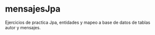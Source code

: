 # mensajesJpa
Ejercicios de practica Jpa, entidades y mapeo a base de datos de tablas autor y mensajes.
